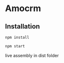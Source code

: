 ﻿# Amocrm

## Installation

```sh
npm install
```

```sh
npm start
```
live assembly in dist folder
